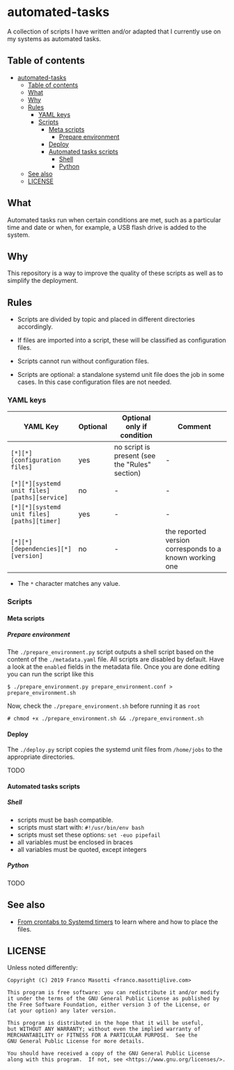 # automated-tasks

A collection of scripts I have written and/or adapted that I currently
use on my systems as automated tasks.

## Table of contents

<!--TOC-->

- [automated-tasks](#automated-tasks)
  - [Table of contents](#table-of-contents)
  - [What](#what)
  - [Why](#why)
  - [Rules](#rules)
    - [YAML keys](#yaml-keys)
    - [Scripts](#scripts)
      - [Meta scripts](#meta-scripts)
        - [Prepare environment](#prepare-environment)
      - [Deploy](#deploy)
      - [Automated tasks scripts](#automated-tasks-scripts)
        - [Shell](#shell)
        - [Python](#python)
  - [See also](#see-also)
  - [LICENSE](#license)

<!--TOC-->

## What

Automated tasks run when certain conditions are met, such as a particular time and
date or when, for example, a USB flash drive is added to the system.

## Why

This repository is a way to improve the quality of these scripts as well as to
simplify the deployment.

## Rules

- Scripts are divided by topic and placed in different directories
  accordingly.

- If files are imported into a script, these will be classified as
  configuration files.

- Scripts cannot run without configuration files.

- Scripts are optional: a standalone systemd unit file does the job in some cases.
  In this case configuration files are not needed.

### YAML keys

| YAML Key | Optional | Optional only if condition | Comment |
|----------|----------|----------------------------|---------|
| `[*][*][configuration files]` | yes | no script is present (see the "Rules" section) | - |
| `[*][*][systemd unit files][paths][service]` | no | - | - |
| `[*][*][systemd unit files][paths][timer]` | yes | - | - |
| `[*][*][dependencies][*][version]` | no | - | the reported version corresponds to a known working one |

- The `*` character matches any value.

### Scripts

#### Meta scripts

##### Prepare environment

The `./prepare_environment.py` script outputs a shell script based on the content
of the `./metadata.yaml` file.  All scripts are disabled by default. Have a look
at the `enabled` fields in the metadata file. Once you are done editing you can 
run the script like this

    $ ./prepare_environment.py prepare_environment.conf > prepare_environment.sh

Now, check the `./prepare_environment.sh` before running it as `root`

    # chmod +x ./prepare_environment.sh && ./prepare_environment.sh

#### Deploy

The `./deploy.py` script copies the systemd unit files from `/home/jobs`
to the appropriate directories.

TODO

#### Automated tasks scripts

##### Shell

- scripts must be bash compatible.
- scripts must start with: `#!/usr/bin/env bash`
- scripts must set these options: `set -euo pipefail`
- all variables must be enclosed in braces
- all variables must be quoted, except integers

##### Python

TODO

## See also

- [From crontabs to Systemd timers](https://frnmst.gitlab.io/notes/from-crontabs-to-systemd-timers.html)
  to learn where and how to place the files.

## LICENSE

Unless noted differently:

```
Copyright (C) 2019 Franco Masotti <franco.masotti@live.com>

This program is free software: you can redistribute it and/or modify
it under the terms of the GNU General Public License as published by
the Free Software Foundation, either version 3 of the License, or
(at your option) any later version.

This program is distributed in the hope that it will be useful,
but WITHOUT ANY WARRANTY; without even the implied warranty of
MERCHANTABILITY or FITNESS FOR A PARTICULAR PURPOSE.  See the
GNU General Public License for more details.

You should have received a copy of the GNU General Public License
along with this program.  If not, see <https://www.gnu.org/licenses/>.
```
